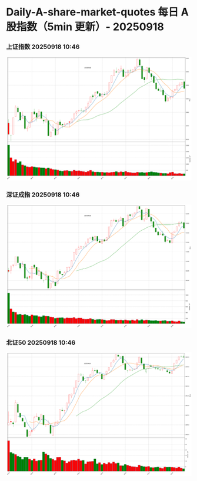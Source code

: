 
# Daily-A-share-market-quotes 每日 A 股指数（5min 更新）- 20250918

### 上证指数 20250918 10:46
![](./fig/2025/9/20250918-sh000001.png)

### 深证成指 20250918 10:46
![](./fig/2025/9/20250918-sz399001.png)

### 北证50 20250918 10:46
![](./fig/2025/9/20250918-bj899050.png)
